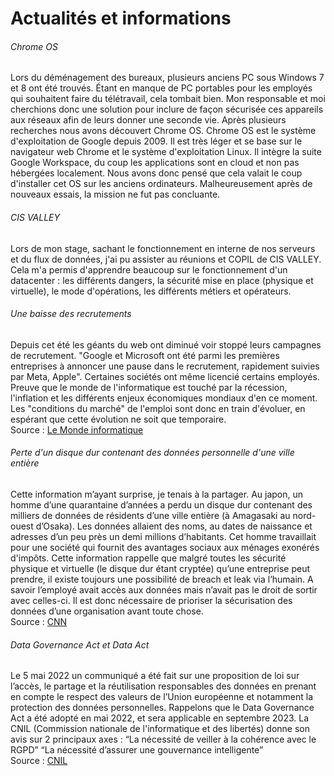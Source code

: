 # Actualités et informations 

###### Chrome OS
Lors du déménagement des bureaux, plusieurs anciens PC sous Windows 7 et 8 ont été trouvés.
Étant en manque de PC portables pour les employés qui souhaitent faire du télétravail, cela tombait bien.
Mon responsable et moi cherchions donc une solution pour inclure de façon sécurisée ces appareils aux réseaux afin de leurs donner une seconde vie.
Après plusieurs recherches nous avons découvert Chrome OS.
Chrome OS est le système d'exploitation de Google depuis 2009. Il est très léger et se base sur le navigateur web Chrome et le système d'exploitation Linux. 
Il intègre la suite Google Workspace, du coup les applications sont en cloud et non pas hébergées localement. 
Nous avons donc pensé que cela valait le coup d'installer cet OS sur les anciens ordinateurs.
Malheureusement après de nouveaux essais, la mission ne fut pas concluante.  


###### CIS VALLEY
Lors de mon stage, sachant le fonctionnement en interne de nos serveurs et du flux de données, j'ai pu assister au réunions et COPIL de CIS VALLEY.
Cela m'a permis d'apprendre beaucoup sur le fonctionnement d'un datacenter : les différents dangers, la sécurité mise en place (physique et virtuelle), le mode d'opérations, les différents métiers et opérateurs. 



###### Une baisse des recrutements
Depuis cet été les géants du web ont diminué voir stoppé leurs campagnes de recrutement.
"Google et Microsoft ont été parmi les premières entreprises à annoncer une pause dans le recrutement, rapidement suivies par Meta, Apple".
Certaines sociétés ont même licencié certains employés.
Preuve que le monde de l'informatique est touché par la récession, l'inflation et les différents enjeux économiques mondiaux d'en ce moment.
Les "conditions du marché" de l'emploi sont donc en train d'évoluer, en espérant que cette évolution ne soit que temporaire.  
Source : [Le Monde informatique](https://www.lemondeinformatique.fr/actualites/lire-apres-la-grande-demission-le-grand-gel-des-recrutements-dans-l-it-87610.html)



###### Perte d'un disque dur contenant des données personnelle d'une ville entière 
Cette information m’ayant surprise, je tenais à la partager. 
Au japon, un homme d’une quarantaine d’années a perdu un disque dur contenant des milliers de données de résidents d’une ville entière (à Amagasaki au nord-ouest d’Osaka).
Les données allaient des noms, au dates de naissance et adresses d’un peu près un demi millions d’habitants.
Cet homme travaillait pour une société qui fournit des avantages sociaux aux ménages exonérés d'impôts. 
Cette information rappelle que malgré toutes les sécurité physique et virtuelle (le disque dur étant cryptée) qu’une entreprise peut prendre, il existe toujours une possibilité de breach et leak via l’humain. 
A savoir l’employé avait accès aux données mais n’avait pas le droit de sortir avec celles-ci.
Il est donc nécessaire de prioriser la sécurisation des données d’une organisation avant toute chose.  
Source : [CNN](https://www.cnn.com/2022/06/24/asia/japan-amagasaki-usb-data-intl-hnk/index.html)



###### Data Governance Act et Data Act
Le 5 mai 2022 un communiqué a été fait sur une proposition de loi sur l’accès, le partage et la réutilisation responsables des données en prenant en compte le respect des valeurs de l’Union européenne et notamment la protection des données personnelles.
Rappelons que le Data Governance Act a été adopté en mai 2022, et sera applicable en septembre 2023.
La CNIL (Commission nationale de l'informatique et des libertés) donne son avis sur 2 principaux axes :
“La nécessité de veiller à la cohérence avec le RGPD”
“La nécessité d’assurer une gouvernance intelligente”  
Source : [CNIL](https://www.cnil.fr/fr/strategie-europeenne-pour-la-donnee-la-cnil-et-ses-homologues-se-prononcent-sur-le-data-governance)

